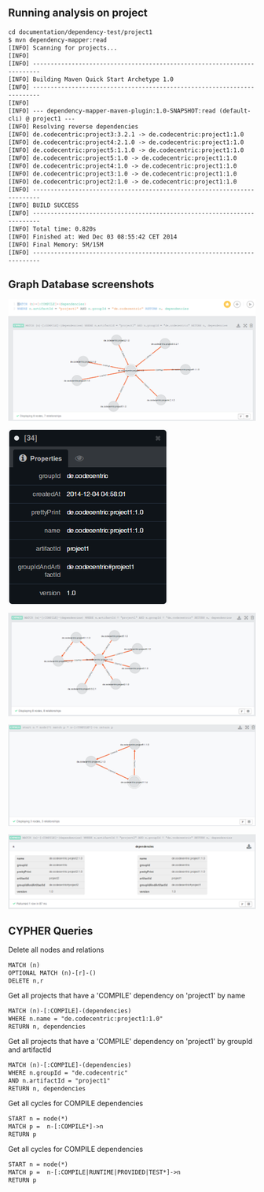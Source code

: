 ## Running analysis on project

```
cd documentation/dependency-test/project1
$ mvn dependency-mapper:read
[INFO] Scanning for projects...
[INFO]
[INFO] ------------------------------------------------------------------------
[INFO] Building Maven Quick Start Archetype 1.0
[INFO] ------------------------------------------------------------------------
[INFO]
[INFO] --- dependency-mapper-maven-plugin:1.0-SNAPSHOT:read (default-cli) @ project1 ---
[INFO] Resolving reverse dependencies
[INFO] de.codecentric:project3:3.2.1 -> de.codecentric:project1:1.0
[INFO] de.codecentric:project4:2.1.0 -> de.codecentric:project1:1.0
[INFO] de.codecentric:project5:1.1.0 -> de.codecentric:project1:1.0
[INFO] de.codecentric:project5:1.0 -> de.codecentric:project1:1.0
[INFO] de.codecentric:project4:1.0 -> de.codecentric:project1:1.0
[INFO] de.codecentric:project3:1.0 -> de.codecentric:project1:1.0
[INFO] de.codecentric:project2:1.0 -> de.codecentric:project1:1.0
[INFO] ------------------------------------------------------------------------
[INFO] BUILD SUCCESS
[INFO] ------------------------------------------------------------------------
[INFO] Total time: 0.820s
[INFO] Finished at: Wed Dec 03 08:55:42 CET 2014
[INFO] Final Memory: 5M/15M
[INFO] ------------------------------------------------------------------------
```

## Graph Database screenshots

![dependency graphfor project1](1-dependency-graph-for-project1.png)

![project1 reverse dependencies](2-project1-node.png)

![cyclic dependencies](3-cyclic-dependencies.png)

![cycle detection](4-cycle-detection.png)

![neo4j results table view](5-neo4j-results-table-view.png)

## CYPHER Queries

Delete all nodes and relations

```
MATCH (n)
OPTIONAL MATCH (n)-[r]-()
DELETE n,r
```

Get all projects that have a 'COMPILE' dependency on 'project1' by name

```
MATCH (n)-[:COMPILE]-(dependencies) 
WHERE n.name = "de.codecentric:project1:1.0" 
RETURN n, dependencies
```

Get all projects that have a 'COMPILE' dependency on 'project1' by groupId and artifactId

```
MATCH (n)-[:COMPILE]-(dependencies)
WHERE n.groupId = "de.codecentric" 
AND n.artifactId = "project1" 
RETURN n, dependencies
```

Get all cycles for COMPILE dependencies

```
START n = node(*)
MATCH p =  n-[:COMPILE*]->n
RETURN p
```

Get all cycles for COMPILE dependencies

```
START n = node(*)
MATCH p =  n-[:COMPILE|RUNTIME|PROVIDED|TEST*]->n
RETURN p
```
